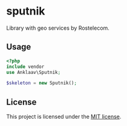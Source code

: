 # sputnik
Library with geo services by Rostelecom.

## Usage

```php
<?php
include vendor
use Anklaav\Sputnik;

$skeleton = new Sputnik();
```

## License

This project is licensed under the [MIT license](LICENSE).
